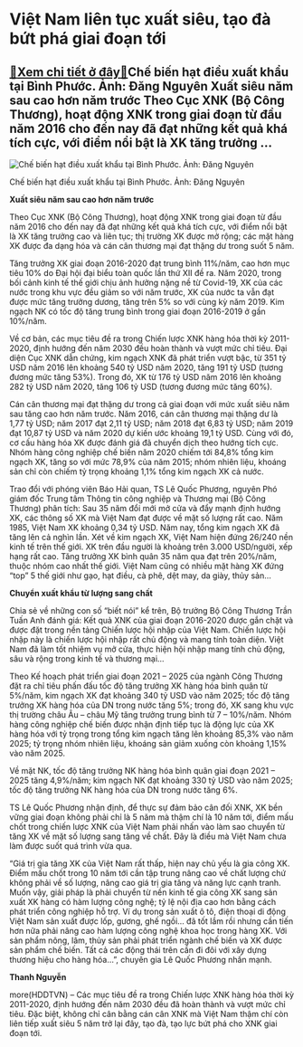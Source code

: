Việt Nam liên tục xuất siêu, tạo đà bứt phá giai đoạn tới
=========================================================

[:gift:Xem chi tiết ở đây:gift:](https://hddtvn.com/viet-nam-lien-tuc-xuat-sieu-tao-da-but-pha-giai-doan-toi/)Chế biến hạt điều xuất khẩu tại Bình Phước. Ảnh: Đăng Nguyên Xuất siêu năm sau cao hơn năm trước Theo Cục XNK (Bộ Công Thương), hoạt động XNK trong giai đoạn từ đầu năm 2016 cho đến nay đã đạt những kết quả khá tích cực, với điểm nổi bật là XK tăng trưởng …
-----------------------------------------------------------------------------------------------------------------------------------------------------------------------------------------------------------------------------------------------------------------





![Chế biến hạt điều xuất khẩu tại Bình Phước. 	Ảnh: Đăng Nguyên](https://hddtvn.com/wp-content/uploads/2021/01/5751_3-20201026_142437.jpg "Chế biến hạt điều xuất khẩu tại Bình Phước. 	Ảnh: Đăng Nguyên")


Chế biến hạt điều xuất khẩu tại Bình Phước. Ảnh: Đăng Nguyên



**Xuất siêu năm sau cao hơn năm trước**


Theo Cục XNK (Bộ Công Thương), hoạt động XNK trong giai đoạn từ đầu năm 2016 cho đến nay đã đạt những kết quả khá tích cực, với điểm nổi bật là XK tăng trưởng cao và liên tục; thị trường XK được mở rộng; các mặt hàng XK được đa dạng hóa và cán cân thương mại đạt thặng dư trong suốt 5 năm.





Tăng trưởng XK giai đoạn 2016-2020 đạt trung bình 11%/năm, cao hơn mục tiêu 10% do Đại hội đại biểu toàn quốc lần thứ XII đề ra. Năm 2020, trong bối cảnh kinh tế thế giới chịu ảnh hưởng nặng nề từ Covid-19, XK của các nước trong khu vực đều giảm so với năm trước, XK của nước ta vẫn đạt được mức tăng trưởng dương, tăng trên 5% so với cùng kỳ năm 2019. Kim ngạch NK có tốc độ tăng trung bình trong giai đoạn 2016-2019 ở gần 10%/năm.



Về cơ bản, các mục tiêu đề ra trong Chiến lược XNK hàng hóa thời kỳ 2011-2020, định hướng đến năm 2030 đều hoàn thành và vượt mức chỉ tiêu. Đại diện Cục XNK dẫn chứng, kim ngạch XNK đã phát triển vượt bậc, từ 351 tỷ USD năm 2016 lên khoảng 540 tỷ USD năm 2020, tăng 191 tỷ USD (tương đương mức tăng 53%). Trong đó, XK từ 176 tỷ USD năm 2016 lên khoảng 282 tỷ USD năm 2020, tăng 106 tỷ USD (tương đương mức tăng 60%).


Cán cân thương mại đạt thặng dư trong cả giai đoạn với mức xuất siêu năm sau tăng cao hơn năm trước. Năm 2016, cán cân thương mại thặng dư là 1,77 tỷ USD; năm 2017 đạt 2,11 tỷ USD; năm 2018 đạt 6,83 tỷ USD; năm 2019 đạt 10,87 tỷ USD và năm 2020 dự kiến ước khoảng 19,1 tỷ USD. Cùng với đó, cơ cấu hàng hóa XK được đánh giá đã chuyển dịch theo hướng tích cực. Nhóm hàng công nghiệp chế biến năm 2020 chiếm tới 84,8% tổng kim ngạch XK, tăng so với mức 78,9% của năm 2015; nhóm nhiên liệu, khoáng sản chỉ còn chiếm tỷ trọng khoảng 1,1% tổng kim ngạch XK cả nước.


Trao đổi với phóng viên Báo Hải quan, TS Lê Quốc Phương, nguyên Phó giám đốc Trung tâm Thông tin công nghiệp và Thương mại (Bộ Công Thương) phân tích: Sau 35 năm đổi mới mở cửa và đẩy mạnh định hướng XK, các thông số XK mà Việt Nam đạt được về mặt số lượng rất cao. Năm 1985, Việt Nam XK khoảng 0,34 tỷ USD. Năm nay, tổng kim ngạch XK đã tăng lên cả nghìn lần. Xét về kim ngạch XK, Việt Nam hiện đứng 26/240 nền kinh tế trên thế giới. XK trên đầu người là khoảng trên 3.000 USD/người, xếp hạng rất cao. Tăng trưởng XK bình quân 35 năm qua đạt trên 20%/năm, thuộc nhóm cao nhất thế giới. Việt Nam cũng có nhiều mặt hàng XK đứng “top” 5 thế giới như gạo, hạt điều, cà phê, dệt may, da giày, thủy sản…


**Chuyển xuất khẩu từ lượng sang chất**


Chia sẻ về những con số “biết nói” kể trên, Bộ trưởng Bộ Công Thương Trần Tuấn Anh đánh giá: Kết quả XNK của giai đoạn 2016-2020 được gắn chặt và được đặt trong nền tảng Chiến lược hội nhập của Việt Nam. Chiến lược hội nhập này là chiến lược hội nhập rất chủ động và mang tính toàn diện. Việt Nam đã làm tốt nhiệm vụ mở cửa, thực hiện hội nhập mang tính chủ động, sâu và rộng trong kinh tế và thương mại…


Theo Kế hoạch phát triển giai đoạn 2021 – 2025 của ngành Công Thương đặt ra chỉ tiêu phấn đấu tốc độ tăng trưởng XK hàng hóa bình quân từ 5%/năm, kim ngạch XK đạt khoảng 340 tỷ USD vào năm 2025; tốc độ tăng trưởng XK hàng hóa của DN trong nước tăng 5%; trong đó, XK sang khu vực thị trường châu Âu – châu Mỹ tăng trưởng trung bình từ 7 – 10%/năm. Nhóm hàng công nghiệp chế biến được nhận định tiếp tục là động lực của XK hàng hóa với tỷ trọng trong tổng kim ngạch tăng lên khoảng 85,3% vào năm 2025; tỷ trọng nhóm nhiên liệu, khoáng sản giảm xuống còn khoảng 1,15% vào năm 2025.


Về mặt NK, tốc độ tăng trưởng NK hàng hóa bình quân giai đoạn 2021 – 2025 tăng 4,9%/năm; kim ngạch NK đạt khoảng 330 tỷ USD vào năm 2025; tốc độ tăng trưởng NK hàng hóa của DN trong nước tăng 6%.


TS Lê Quốc Phương nhận định, để thực sự đảm bảo cân đối XNK, XK bền vững giai đoạn không phải chỉ là 5 năm mà thậm chí là 10 năm tới, điểm mấu chốt trong chiến lược XNK của Việt Nam phải nhấn vào làm sao chuyển từ tăng XK về mặt số lượng sang tăng về chất. Đây là điều mà Việt Nam chưa làm được suốt quá trình vừa qua.


“Giá trị gia tăng XK của Việt Nam rất thấp, hiện nay chủ yếu là gia công XK. Điểm mấu chốt trong 10 năm tới cần tập trung nâng cao về chất lượng chứ không phải về số lượng, nâng cao giá trị gia tăng và năng lực cạnh tranh. Muốn vậy, giải pháp là phải chuyển từ nền kinh tế gia công XK sang sản xuất XK hàng có hàm lượng công nghệ; tỷ lệ nội địa cao hơn bằng cách phát triển công nghiệp hỗ trợ. Ví dụ trong sản xuất ô tô, điện thoại di động Việt Nam sản xuất được lốp, gương, ghế ngồi… đã tốt lắm rồi nhưng cần tiến hơn nữa phải nâng cao hàm lượng công nghệ khoa học trong hàng XK. Với sản phẩm nông, lâm, thủy sản phải phát triển ngành chế biến và XK được sản phẩm chế biến. Tất cả các động thái trên cần đi đôi với xây dựng thương hiệu cho hàng hóa…”, chuyên gia Lê Quốc Phương nhấn mạnh.




**Thanh Nguyễn**



more(HDDTVN) – Các mục tiêu đề ra trong Chiến lược XNK hàng hóa thời kỳ 2011-2020, định hướng đến năm 2030 đều đã hoàn thành và vượt mức chỉ tiêu. Đặc biệt, không chỉ cân bằng cán cân XNK mà Việt Nam thậm chí còn liên tiếp xuất siêu 5 năm trở lại đây, tạo đà, tạo lực bứt phá cho XNK giai đoạn tới.

